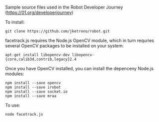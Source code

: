 Sample source files used in the Robot Developer Journey (https://01.org/developerjourney)

To install:
```
git clone https://github.com/jketreno/robot.git
```
facetrack.js requires the Node.js OpenCV module, which in turn requries several OpenCV packages to be installed on your system:
```
apt-get install libopencv-dev libopencv-{core,calib3d,contrib,legacy}2.4
```
Once you have OpenCV installed, you can install the depenceny Node.js modules:
```
npm install --save opencv
npm install --save irobot
npm install --save socket.io
npm install --save mraa
```
To use:
```
node facetrack.js
```
